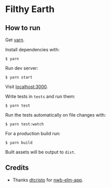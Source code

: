 # Filthy Earth

## How to run

Get [yarn](https://yarnpkg.com/en/docs/install).

Install dependencies with:
```
$ yarn
```

Run dev server:
```
$ yarn start
```
Visit [localhost:3000](http://localhost:3000/).

Write tests in `tests` and run them:
```
$ yarn test
```

Run the tests automatically on file changes with:
```
$ yarn test:watch
```

For a production build run:
```
$ yarn build
```
Built assets will be output to `dist`.

## Credits
* Thanks [dtcristo](https://github.com/dtcristo) for [nwb-elm-app](https://github.com/dtcristo/nwb-elm-app).
